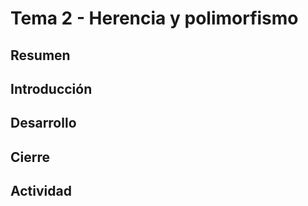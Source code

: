 # Tema 2 - Herencia y polimorfismo

## Resumen

## Introducción

## Desarrollo

## Cierre

## Actividad

